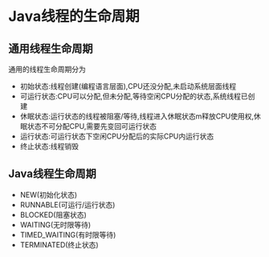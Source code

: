 # Java线程的生命周期

## 通用线程生命周期

通用的线程生命周期分为
+ 初始状态:线程创建(编程语言层面),CPU还没分配,未启动系统层面线程
+ 可运行状态:CPU可以分配,但未分配,等待空闲CPU分配的状态,系统线程已创建
+ 休眠状态:运行状态的线程被阻塞/等待,线程进入休眠状态m释放CPU使用权,休眠状态不可分配CPU,需要先变回可运行状态
+ 运行状态:可运行状态下空闲CPU分配后的实际CPU内运行状态
+ 终止状态:线程销毁

## Java线程生命周期
+ NEW(初始化状态)
+ RUNNABLE(可运行/运行状态)
+ BLOCKED(阻塞状态)
+ WAITING(无时限等待)
+ TIMED_WAITING(有时限等待)
+ TERMINATED(终止状态)

